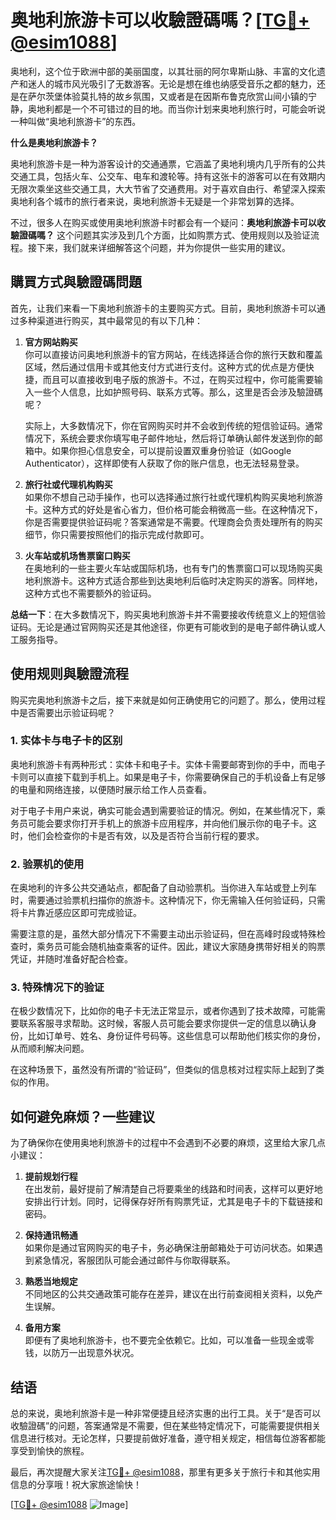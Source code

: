 # 奥地利旅游卡可以收驗證碼嗎？[[TG💪+ @esim1088](https://t.me/s/esim1088)]

奥地利，这个位于欧洲中部的美丽国度，以其壮丽的阿尔卑斯山脉、丰富的文化遗产和迷人的城市风光吸引了无数游客。无论是想在维也纳感受音乐之都的魅力，还是在萨尔茨堡体验莫扎特的故乡氛围，又或者是在因斯布鲁克欣赏山间小镇的宁静，奥地利都是一个不可错过的目的地。而当你计划来奥地利旅行时，可能会听说一种叫做“奥地利旅游卡”的东西。

**什么是奥地利旅游卡？**

奥地利旅游卡是一种为游客设计的交通通票，它涵盖了奥地利境内几乎所有的公共交通工具，包括火车、公交车、电车和渡轮等。持有这张卡的游客可以在有效期内无限次乘坐这些交通工具，大大节省了交通费用。对于喜欢自由行、希望深入探索奥地利各个城市的旅行者来说，奥地利旅游卡无疑是一个非常划算的选择。

不过，很多人在购买或使用奥地利旅游卡时都会有一个疑问：**奥地利旅游卡可以收驗證碼嗎？** 这个问题其实涉及到几个方面，比如购票方式、使用规则以及验证流程。接下来，我们就来详细解答这个问题，并为你提供一些实用的建议。

## 購買方式與驗證碼問題

首先，让我们来看一下奥地利旅游卡的主要购买方式。目前，奥地利旅游卡可以通过多种渠道进行购买，其中最常见的有以下几种：

1. **官方网站购买**  
   你可以直接访问奥地利旅游卡的官方网站，在线选择适合你的旅行天数和覆盖区域，然后通过信用卡或其他支付方式进行支付。这种方式的优点是方便快捷，而且可以直接收到电子版的旅游卡。不过，在购买过程中，你可能需要输入一些个人信息，比如护照号码、联系方式等。那么，这里是否会涉及驗證碼呢？

   实际上，大多数情况下，你在官网购买时并不会收到传统的短信验证码。通常情况下，系统会要求你填写电子邮件地址，然后将订单确认邮件发送到你的邮箱中。如果你担心信息安全，可以提前设置双重身份验证（如Google Authenticator），这样即使有人获取了你的账户信息，也无法轻易登录。

2. **旅行社或代理机构购买**  
   如果你不想自己动手操作，也可以选择通过旅行社或代理机构购买奥地利旅游卡。这种方式的好处是省心省力，但价格可能会稍微高一些。在这种情况下，你是否需要提供验证码呢？答案通常是不需要。代理商会负责处理所有的购买细节，你只需要按照他们的指示完成付款即可。

3. **火车站或机场售票窗口购买**  
   在奥地利的一些主要火车站或国际机场，也有专门的售票窗口可以现场购买奥地利旅游卡。这种方式适合那些到达奥地利后临时决定购买的游客。同样地，这种方式也不需要额外的验证码。

**总结一下**：在大多数情况下，购买奥地利旅游卡并不需要接收传统意义上的短信验证码。无论是通过官网购买还是其他途径，你更有可能收到的是电子邮件确认或人工服务指导。

## 使用规则與驗證流程

购买完奥地利旅游卡之后，接下来就是如何正确使用它的问题了。那么，使用过程中是否需要出示验证码呢？

### 1. **实体卡与电子卡的区别**
   奥地利旅游卡有两种形式：实体卡和电子卡。实体卡需要邮寄到你的手中，而电子卡则可以直接下载到手机上。如果是电子卡，你需要确保自己的手机设备上有足够的电量和网络连接，以便随时展示给工作人员查看。

   对于电子卡用户来说，确实可能会遇到需要验证的情况。例如，在某些情况下，乘务员可能会要求你打开手机上的旅游卡应用程序，并向他们展示你的电子卡。这时，他们会检查你的卡是否有效，以及是否符合当前行程的要求。

### 2. **验票机的使用**
   在奥地利的许多公共交通站点，都配备了自动验票机。当你进入车站或登上列车时，需要通过验票机扫描你的旅游卡。这种情况下，你无需输入任何验证码，只需将卡片靠近感应区即可完成验证。

   需要注意的是，虽然大部分情况下不需要主动出示验证码，但在高峰时段或特殊检查时，乘务员可能会随机抽查乘客的证件。因此，建议大家随身携带好相关的购票凭证，并随时准备好配合检查。

### 3. **特殊情况下的验证**
   在极少数情况下，比如你的电子卡无法正常显示，或者你遇到了技术故障，可能需要联系客服寻求帮助。这时候，客服人员可能会要求你提供一定的信息以确认身份，比如订单号、姓名、身份证件号码等。这些信息可以帮助他们核实你的身份，从而顺利解决问题。

   在这种场景下，虽然没有所谓的“验证码”，但类似的信息核对过程实际上起到了类似的作用。

## 如何避免麻烦？一些建议

为了确保你在使用奥地利旅游卡的过程中不会遇到不必要的麻烦，这里给大家几点小建议：

1. **提前规划行程**  
   在出发前，最好提前了解清楚自己将要乘坐的线路和时间表，这样可以更好地安排出行计划。同时，记得保存好所有购票凭证，尤其是电子卡的下载链接和密码。

2. **保持通讯畅通**  
   如果你是通过官网购买的电子卡，务必确保注册邮箱处于可访问状态。如果遇到紧急情况，客服团队可能会通过邮件与你取得联系。

3. **熟悉当地规定**  
   不同地区的公共交通政策可能存在差异，建议在出行前查阅相关资料，以免产生误解。

4. **备用方案**  
   即便有了奥地利旅游卡，也不要完全依赖它。比如，可以准备一些现金或零钱，以防万一出现意外状况。

## 结语

总的来说，奥地利旅游卡是一种非常便捷且经济实惠的出行工具。关于“是否可以收驗證碼”的问题，答案通常是不需要，但在某些特定情况下，可能需要提供相关信息进行核对。无论怎样，只要提前做好准备，遵守相关规定，相信每位游客都能享受到愉快的旅程。

最后，再次提醒大家关注[TG💪+ @esim1088](https://t.me/s/esim1088)，那里有更多关于旅行卡和其他实用信息的分享哦！祝大家旅途愉快！

[[TG💪+ @esim1088](https://t.me/s/esim1088) ![Image](https://i.postimg.cc/4NQfJmqS/Snipaste-2025-05-13-00-14-12.png)]